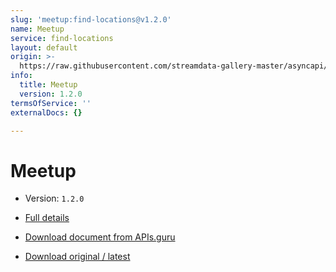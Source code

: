 ```yaml
---
slug: 'meetup:find-locations@v1.2.0'
name: Meetup
service: find-locations
layout: default
origin: >-
  https://raw.githubusercontent.com/streamdata-gallery-master/asyncapi/master/_listings/meetup/meetup-find-locations-stream-async.md
info:
  title: Meetup
  version: 1.2.0
termsOfService: ''
externalDocs: {}

---
```

# Meetup

* Version: `1.2.0`
* [Full details](../html/meetup:find-locations@v1.2.0.html)





* [Download document from APIs.guru](https://raw.githubusercontent.com/APIs-guru/asyncapi-directory/master/docs/APIs/meetup%3Afind-locations%40v1.2.0.yaml)
* [Download original / latest](https://raw.githubusercontent.com/streamdata-gallery-master/asyncapi/master/_listings/meetup/meetup-find-locations-stream-async.md)

<script type="application/ld+json">
{
  "@context": "http://schema.org/",
  "@type": "WebAPI",

  "documentation": "",

  "name": "Meetup"
}
</script>
